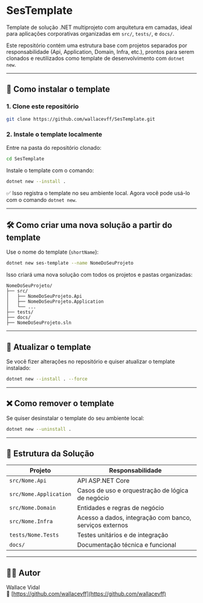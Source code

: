 # SesTemplate

Template de solução .NET multiprojeto com arquitetura em camadas, ideal para aplicações corporativas organizadas em `src/`, `tests/`, e `docs/`.

Este repositório contém uma estrutura base com projetos separados por responsabilidade (Api, Application, Domain, Infra, etc.), prontos para serem clonados e reutilizados como template de desenvolvimento com `dotnet new`.

---

## 🚀 Como instalar o template

### 1. Clone este repositório

```bash
git clone https://github.com/wallacevff/SesTemplate.git
```

### 2. Instale o template localmente

Entre na pasta do repositório clonado:

```bash
cd SesTemplate
```

Instale o template com o comando:

```bash
dotnet new --install .
```

✅ Isso registra o template no seu ambiente local. Agora você pode usá-lo com o comando `dotnet new`.

---

## 🛠️ Como criar uma nova solução a partir do template

Use o nome do template (`shortName`):

```bash
dotnet new ses-template --name NomeDoSeuProjeto
```

Isso criará uma nova solução com todos os projetos e pastas organizadas:

```
NomeDoSeuProjeto/
├── src/
│   ├── NomeDoSeuProjeto.Api
│   ├── NomeDoSeuProjeto.Application
│   └── ...
├── tests/
├── docs/
├── NomeDoSeuProjeto.sln
```

---

## 🔁 Atualizar o template

Se você fizer alterações no repositório e quiser atualizar o template instalado:

```bash
dotnet new --install . --force
```

---

## ❌ Como remover o template

Se quiser desinstalar o template do seu ambiente local:

```bash
dotnet new --uninstall .
```

---

## 📁 Estrutura da Solução

| Projeto                | Responsabilidade                                        |
| ---------------------- | ------------------------------------------------------- |
| `src/Nome.Api`         | API ASP.NET Core                                        |
| `src/Nome.Application` | Casos de uso e orquestração de lógica de negócio        |
| `src/Nome.Domain`      | Entidades e regras de negócio                           |
| `src/Nome.Infra`       | Acesso a dados, integração com banco, serviços externos |
| `tests/Nome.Tests`     | Testes unitários e de integração                        |
| `docs/`                | Documentação técnica e funcional                        |

---

## 🧑‍💻 Autor

Wallace Vidal  
🔗 [https://github.com/wallacevff](https://github.com/wallacevff)

